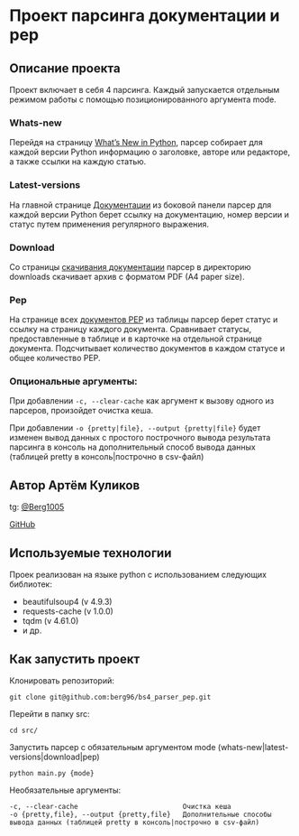 # Проект парсинга документации и pep

## Описание проекта 

Проект включает в себя 4 парсинга. Каждый запускается отдельным режимом работы с помощью позиционированного аргумента mode. 
### Whats-new
Перейдя на страницу [What’s New in Python](https://docs.python.org/3/whatsnew/), парсер собирает для каждой версии Python информацию о заголовке, авторе или редакторе, а также ссылки на каждую статью.
### Latest-versions
На главной странице [Документации](https://docs.python.org/3/) из боковой панели парсер для каждой версии Python берет ссылку на документацию, номер версии и статус путем применения регулярного выражения.
### Download
Со страницы [скачивания документации](https://docs.python.org/3/download.html) парсер в директорию downloads скачивает архив с форматом PDF (A4 paper size).
### Pep
На странице всех [документов PEP](https://peps.python.org/) из таблицы парсер берет статус и ссылку на страницу каждого документа. Сравнивает статусы, предоставленные в таблице и в карточке на отдельной странице документа. Подсчитывает количество документов в каждом статусе и общее количество PEP.
### Опциональные аргументы:
При добавлении ```-c, --clear-cache``` как аргумент к вызову одного из парсеров, произойдет очистка кеша.

При добавлении ```-o {pretty|file}, --output {pretty|file}``` будет изменен вывод данных с простого построчного вывода результата парсинга в консоль на дополнительный способ вывода данных (таблицей pretty в консоль|построчно в csv-файл)

## Автор Артём Куликов

tg: [@Berg1005](https://t.me/berg1005)

[GitHub](https://github.com/berg96)

## Используемые технологии 

Проек реализован на языке python c использованием следующих библиотек:

* beautifulsoup4 (v 4.9.3)
* requests-cache (v 1.0.0)
* tqdm (v 4.61.0)
* и др.


## Как запустить проект

Клонировать репозиторий:
```
git clone git@github.com:berg96/bs4_parser_pep.git
```
Перейти в папку src:
```
cd src/
```
Запустить парсер с обязательным аргументом mode (whats-new|latest-versions|download|pep)
```
python main.py {mode}
```
Необязательные аргументы:
```
-c, --clear-cache                          Очистка кеша
-o {pretty,file}, --output {pretty,file}   Дополнительные способы вывода данных (таблицей pretty в консоль|построчно в csv-файл)
```
